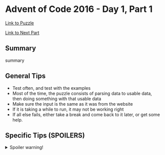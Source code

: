 # Advent of Code 2016 - Day 1, Part 1

[Link to Puzzle](https://adventofcode.com/2016/day/1)

[Link to Next Part](https://github.com/CodingAP/unofficial-aoc-syllabus/blob/main/years/2016/day1/part2.md)

## Summary
summary

## General Tips
- Test often, and test with the examples
- Most of the time, the puzzle consists of parsing data to usable data, then doing something with that usable data
- Make sure the input is the same as it was from the website
- If it is taking a while to run, it may not be working right
- If all else fails, either take a break and come back to it later, or get some help.

## Specific Tips (SPOILERS)
<details> <summary>Spoiler warning!</summary>

specific tips

</details>